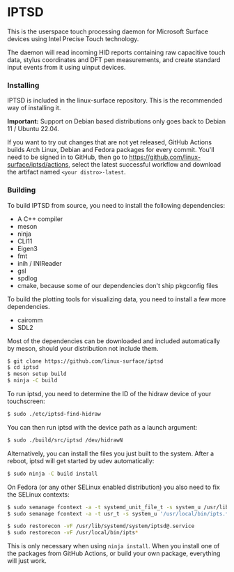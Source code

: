 # IPTSD

This is the userspace touch processing daemon for Microsoft Surface devices using Intel Precise
Touch technology.

The daemon will read incoming HID reports containing raw capacitive touch data, stylus coordinates
and DFT pen measurements, and create standard input events from it using uinput devices.

### Installing

IPTSD is included in the linux-surface repository. This is the recommended way of installing it.

**Important:** Support on Debian based distributions only goes back to Debian 11 / Ubuntu 22.04.

If you want to try out changes that are not yet released, GitHub Actions builds Arch Linux, Debian
and Fedora packages for every commit. You'll need to be signed in to GitHub, then go to
https://github.com/linux-surface/iptsd/actions, select the latest successful workflow and download
the artifact named `<your distro>-latest`.

### Building

To build IPTSD from source, you need to install the following dependencies:

 * A C++ compiler
 * meson
 * ninja
 * CLI11
 * Eigen3
 * fmt
 * inih / INIReader
 * gsl
 * spdlog
 * cmake, because some of our dependencies don't ship pkgconfig files

To build the plotting tools for visualizing data, you need to install a few more dependencies.

 * cairomm
 * SDL2

Most of the dependencies can be downloaded and included automatically by meson, should your
distribution not include them.

```bash
$ git clone https://github.com/linux-surface/iptsd
$ cd iptsd
$ meson setup build
$ ninja -C build
```

To run iptsd, you need to determine the ID of the hidraw device of your touchscreen:

```bash
$ sudo ./etc/iptsd-find-hidraw
```

You can then run iptsd with the device path as a launch argument:

```bash
$ sudo ./build/src/iptsd /dev/hidrawN
```

Alternatively, you can install the files you just built to the system. After a reboot, iptsd will
get started by udev automatically:

```bash
$ sudo ninja -C build install
```

On Fedora (or any other SELinux enabled distribution) you also need to fix the SELinux contexts:

```bash
$ sudo semanage fcontext -a -t systemd_unit_file_t -s system_u /usr/lib/systemd/system/iptsd@.service
$ sudo semanage fcontext -a -t usr_t -s system_u '/usr/local/bin/ipts.*'

$ sudo restorecon -vF /usr/lib/systemd/system/iptsd@.service
$ sudo restorecon -vF /usr/local/bin/ipts*
```

This is only necessary when using `ninja install`. When you install one of the packages from
GitHub Actions, or build your own package, everything will just work.
